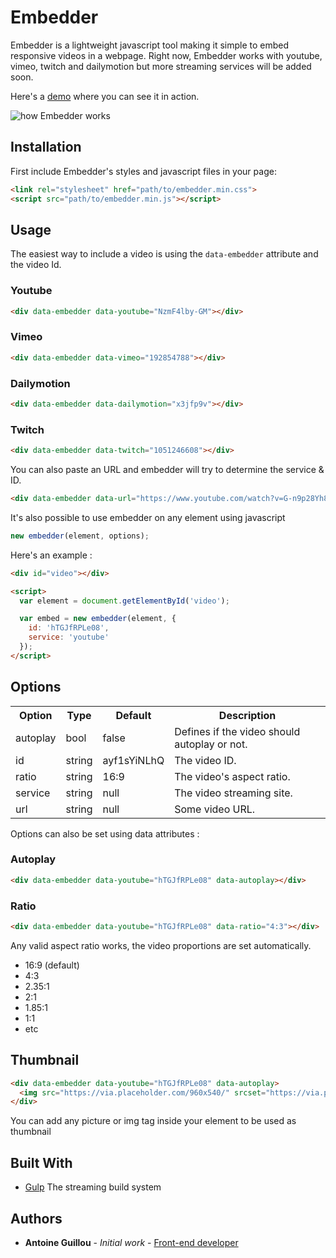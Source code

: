 # Embedder

Embedder is a lightweight javascript tool making it simple to embed responsive videos in a webpage. Right now, Embedder works with youtube, vimeo, twitch and dailymotion but more streaming services will be added soon.

Here's a [demo](https://antoineguillou.github.io/embedder/) where you can see it in action.

![how Embedder works](https://i.imgur.com/Wj9SMKX.jpg)

## Installation

First include Embedder's styles and javascript files in your page:

```html
<link rel="stylesheet" href="path/to/embedder.min.css">
<script src="path/to/embedder.min.js"></script>
```

## Usage

The easiest way to include a video is using the `data-embedder` attribute and the video Id.

### Youtube
```html
<div data-embedder data-youtube="NzmF4lby-GM"></div>
```

### Vimeo
```html
<div data-embedder data-vimeo="192854788"></div>
```

### Dailymotion
```html
<div data-embedder data-dailymotion="x3jfp9v"></div>
```

### Twitch
```html
<div data-embedder data-twitch="1051246608"></div>
```

You can also paste an URL and embedder will try to determine the service & ID.

```html
<div data-embedder data-url="https://www.youtube.com/watch?v=G-n9p28Yh8w"></div>
```

It's also possible to use embedder on any element using javascript

```javascript
new embedder(element, options);
```

Here's an example :

```html
<div id="video"></div>

<script>
  var element = document.getElementById('video');

  var embed = new embedder(element, {
    id: 'hTGJfRPLe08',
    service: 'youtube'
  });
</script>
```

## Options

<table>
  <tr>
    <th>Option</th><th>Type</th><th>Default</th><th>Description</th>
  </tr>
  <tr>
    <td>autoplay</td><td>bool</td><td>false</td><td>Defines if the video should autoplay or not.</td>
  </tr>
  <tr>
    <td>id</td><td>string</td><td>ayf1sYiNLhQ</td><td>The video ID.</td>
  </tr>
  <tr>
    <td>ratio</td><td>string</td><td>16:9</td><td>The video's aspect ratio.</td>
  </tr>
  <tr>
    <td>service</td><td>string</td><td>null</td><td>The video streaming site.</td>
  </tr>
  <tr>
    <td>url</td><td>string</td><td>null</td><td>Some video URL.</td>
  </tr>
</table>


Options can also be set using data attributes :

### Autoplay
```html
<div data-embedder data-youtube="hTGJfRPLe08" data-autoplay></div>
```

### Ratio
```html
<div data-embedder data-youtube="hTGJfRPLe08" data-ratio="4:3"></div>
```
Any valid aspect ratio works, the video proportions are set automatically.
* 16:9 (default)
* 4:3
* 2.35:1
* 2:1
* 1.85:1
* 1:1
* etc

## Thumbnail
```html
<div data-embedder data-youtube="hTGJfRPLe08" data-autoplay>
  <img src="https://via.placeholder.com/960x540/" srcset="https://via.placeholder.com/1920x1080/ 2x" alt="">
</div>
```
You can add any picture or img tag inside your element to be used as thumbnail

## Built With

* [Gulp](https://gulpjs.com/) The streaming build system

## Authors

* **Antoine Guillou** - *Initial work* - [Front-end developer](https://antoineguillou.fr)
